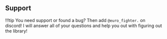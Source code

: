 ## Support 
!!!tip
    You need support or found a bug?
    Then add `@euro_fighter.` on discord! 
    I will answer all of your questions and help you out with figuring out the library!